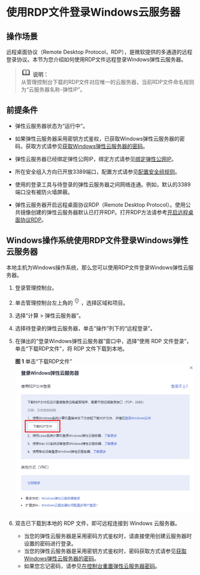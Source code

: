 # 使用RDP文件登录Windows云服务器<a name="ZH-CN_TOPIC_0140323160"></a>

## 操作场景<a name="section119451029135512"></a>

远程桌面协议（Remote Desktop Protocol，RDP），是微软提供的多通道的远程登录协议。本节为您介绍如何使用RDP文件远程登录Windows弹性云服务器。

>![](public_sys-resources/icon-note.gif) **说明：**   
>从管理控制台下载的RDP文件对应唯一的云服务器，当前RDP文件命名规则为“云服务器名称-弹性IP”。  

## 前提条件<a name="section30111449112059"></a>

-   弹性云服务器状态为“运行中”。
-   如果弹性云服务器采用密钥方式鉴权，已获取Windows弹性云服务器的密码，获取方式请参见[获取Windows弹性云服务器的密码](获取Windows弹性云服务器的密码.md)。
-   弹性云服务器已经绑定弹性公网IP，绑定方式请参见[绑定弹性公网IP](绑定弹性公网IP.md)。

-   所在安全组入方向已开放3389端口，配置方式请参见[配置安全组规则](配置安全组规则.md)。
-   使用的登录工具与待登录的弹性云服务器之间网络连通。例如，默认的3389端口没有被防火墙屏蔽。
-   弹性云服务器开启远程桌面协议RDP（Remote Desktop Protocol）。使用公共镜像创建的弹性云服务器默认已打开RDP。打开RDP方法请参考[开启远程桌面协议RDP](远程桌面连接（MSTSC方式）.md#section65216898112059)。

## Windows操作系统使用RDP文件登录Windows弹性云服务器<a name="section1011913410314"></a>

本地主机为Windows操作系统，那么您可以使用RDP文件登录Windows弹性云服务器。

1.  登录管理控制台。
2.  单击管理控制台左上角的![](figures/icon-region.png)，选择区域和项目。
3.  选择“计算 \> 弹性云服务器”。
4.  选择待登录的弹性云服务器，单击“操作”列下的“远程登录”。
5.  在弹出的“登录Windows弹性云服务器”窗口中，选择“使用 RDP 文件登录”，单击“下载RDP文件”，将 RDP 文件下载到本地。

    **图 1**  单击“下载RDP文件”<a name="fig53609374495"></a>  
    ![](figures/单击-下载RDP文件.png "单击-下载RDP文件")

6.  双击已下载到本地的 RDP 文件，即可远程连接到 Windows 云服务器。
    -   当您的弹性云服务器是采用密码方式鉴权时，请直接使用创建云服务器时设置的密码进行登录。
    -   当您的弹性云服务器是采用密钥方式鉴权时，密码获取方式请参见[获取Windows弹性云服务器的密码](获取Windows弹性云服务器的密码.md)。
    -   如果您忘记密码，请参见[在控制台重置弹性云服务器密码](在控制台重置弹性云服务器密码.md)。


